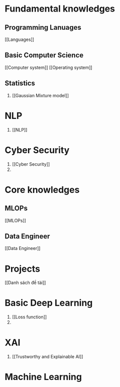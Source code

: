 # Fundamental knowledges

## Programming Lanuages
[[Languages]]
## Basic Computer Science
[[Computer system]]
[[Operating system]]

## Statistics
1. [[Gaussian Mixture model]]

# NLP
1. [[NLP]]

# Cyber Security
1. [[Cyber Security]]
2. 
# Core knowledges
## MLOPs
[[MLOPs]]

## Data Engineer
[[Data Engineer]]

# Projects
[[Danh sách đề tài]]

# Basic Deep Learning
1. [[Loss function]]
2. 

# XAI
1. [[Trustworthy and Explainable AI]]

# Machine Learning